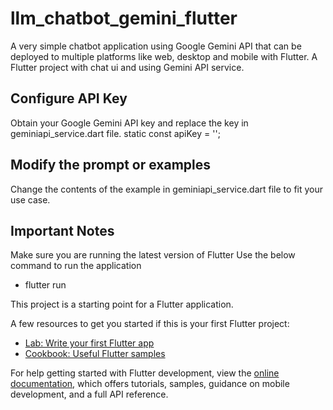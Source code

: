 # llm_chatbot_gemini_flutter

A very simple chatbot application using Google Gemini API that can be deployed to multiple platforms like web, desktop and mobile with Flutter. A Flutter project with chat ui and using Gemini API service.

## Configure API Key
Obtain your Google Gemini API key and replace the key in geminiapi_service.dart file. static const apiKey = '<ENTER YOUR GEMINI API KEY HERE>';

## Modify the prompt or examples
Change the contents of the example in geminiapi_service.dart file to fit your use case. 

## Important Notes
Make sure you are running the latest version of Flutter
Use the below command to run the application
- flutter run 

This project is a starting point for a Flutter application.

A few resources to get you started if this is your first Flutter project:

- [Lab: Write your first Flutter app](https://docs.flutter.dev/get-started/codelab)
- [Cookbook: Useful Flutter samples](https://docs.flutter.dev/cookbook)

For help getting started with Flutter development, view the
[online documentation](https://docs.flutter.dev/), which offers tutorials,
samples, guidance on mobile development, and a full API reference.
